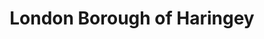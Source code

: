 ---
title: London Borough of Haringey
url: /london-borough-of-haringey/
latitude: 51.607
longitude: -0.111
---